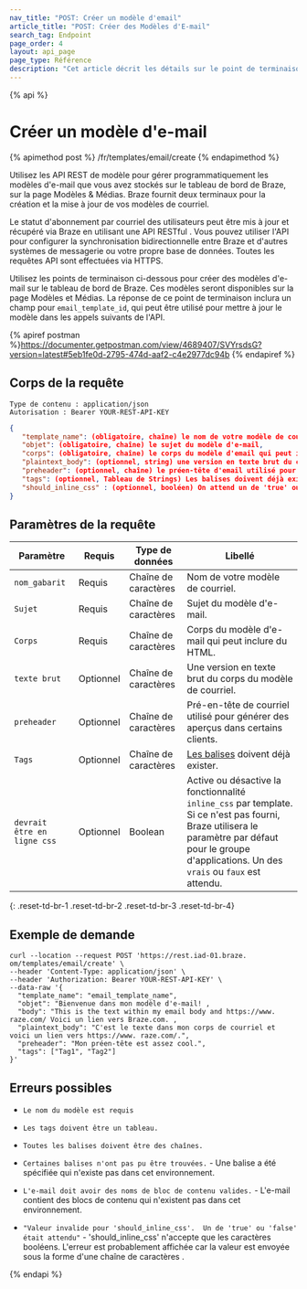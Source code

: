 ```yaml
---
nav_title: "POST: Créer un modèle d'email"
article_title: "POST: Créer des Modèles d'E-mail"
search_tag: Endpoint
page_order: 4
layout: api_page
page_type: Référence
description: "Cet article décrit les détails sur le point de terminaison Créer des Modèles d'Email Braze."
---
```


{% api %}
# Créer un modèle d'e-mail
{% apimethod post %}
/fr/templates/email/create
{% endapimethod %}

Utilisez les API REST de modèle pour gérer programmatiquement les modèles d'e-mail que vous avez stockés sur le tableau de bord de Braze, sur la page Modèles & Médias. Braze fournit deux terminaux pour la création et la mise à jour de vos modèles de courriel.

Le statut d'abonnement par courriel des utilisateurs peut être mis à jour et récupéré via Braze en utilisant une API RESTful . Vous pouvez utiliser l'API pour configurer la synchronisation bidirectionnelle entre Braze et d'autres systèmes de messagerie ou votre propre base de données. Toutes les requêtes API sont effectuées via HTTPS.

Utilisez les points de terminaison ci-dessous pour créer des modèles d'e-mail sur le tableau de bord de Braze. Ces modèles seront disponibles sur la page Modèles et Médias. La réponse de ce point de terminaison inclura un champ pour `email_template_id`, qui peut être utilisé pour mettre à jour le modèle dans les appels suivants de l'API.

{% apiref postman %}https://documenter.getpostman.com/view/4689407/SVYrsdsG?version=latest#5eb1fe0d-2795-474d-aaf2-c4e2977dc94b {% endapiref %}

## Corps de la requête

```
Type de contenu : application/json
Autorisation : Bearer YOUR-REST-API-KEY
```

```json
{
   "template_name": (obligatoire, chaîne) le nom de votre modèle de courriel,
   "objet": (obligatoire, chaîne) le sujet du modèle d'e-mail,
   "corps": (obligatoire, chaîne) le corps du modèle d'email qui peut inclure HTML,
   "plaintext_body": (optionnel, string) une version en texte brut du corps du modèle d'email,
   "preheader": (optionnel, chaîne) le préen-tête d'email utilisé pour générer des aperçus dans certains clients,
   "tags": (optionnel, Tableau de Strings) Les balises doivent déjà exister,
   "should_inline_css" : (optionnel, booléen) On attend un de 'true' ou 'false'
}
```

## Paramètres de la requête

| Paramètre                   | Requis    | Type de données      | Libellé                                                                                                                                                                                               |
| --------------------------- | --------- | -------------------- | ----------------------------------------------------------------------------------------------------------------------------------------------------------------------------------------------------- |
| `nom_gabarit`               | Requis    | Chaîne de caractères | Nom de votre modèle de courriel.                                                                                                                                                                      |
| `Sujet`                     | Requis    | Chaîne de caractères | Sujet du modèle d'e-mail.                                                                                                                                                                             |
| `Corps`                     | Requis    | Chaîne de caractères | Corps du modèle d'e-mail qui peut inclure du HTML.                                                                                                                                                    |
| `texte brut`                | Optionnel | Chaîne de caractères | Une version en texte brut du corps du modèle de courriel.                                                                                                                                             |
| `preheader`                 | Optionnel | Chaîne de caractères | Pré-en-tête de courriel utilisé pour générer des aperçus dans certains clients.                                                                                                                       |
| `Tags`                      | Optionnel | Chaîne de caractères | [Les balises]({{site.baseurl}}/user_guide/administrative/app_settings/manage_app_group/tags/) doivent déjà exister.                                                                                   |
| `devrait être en ligne css` | Optionnel | Boolean              | Active ou désactive la fonctionnalité `inline_css` par template. Si ce n'est pas fourni, Braze utilisera le paramètre par défaut pour le groupe d'applications. Un des `vrais` ou `faux` est attendu. |
{: .reset-td-br-1 .reset-td-br-2 .reset-td-br-3  .reset-td-br-4}


## Exemple de demande
```
curl --location --request POST 'https://rest.iad-01.braze. om/templates/email/create' \
--header 'Content-Type: application/json' \
--header 'Authorization: Bearer YOUR-REST-API-KEY' \
--data-raw '{
  "template_name": "email_template_name",
  "objet": "Bienvenue dans mon modèle d'e-mail! ,
  "body": "This is the text within my email body and https://www. raze.com/ Voici un lien vers Braze.com. ,
  "plaintext_body": "C'est le texte dans mon corps de courriel et voici un lien vers https://www. raze.com/.",
  "preheader": "Mon préen-tête est assez cool.",
  "tags": ["Tag1", "Tag2"]
}'
```

## Erreurs possibles
- `Le nom du modèle est requis`

- `Les tags doivent être un tableau.`

- `Toutes les balises doivent être des chaînes.`

- `Certaines balises n'ont pas pu être trouvées.` - Une balise a été spécifiée qui n'existe pas dans cet environnement.

- `L'e-mail doit avoir des noms de bloc de contenu valides.` - L'e-mail contient des blocs de contenu qui n'existent pas dans cet environnement.

- `"Valeur invalide pour 'should_inline_css'.  Un de 'true' ou 'false' était attendu"` - 'should_inline_css' n'accepte que les caractères booléens.  L'erreur est probablement affichée car la valeur est envoyée sous la forme d'une chaîne de caractères .

{% endapi %}
